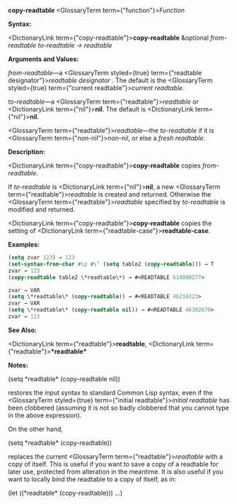 **copy-readtable** <GlossaryTerm  term={"function"}><i>Function</i></GlossaryTerm> 



**Syntax:** 



<DictionaryLink  term={"copy-readtable"}><b>copy-readtable</b></DictionaryLink> &amp;optional *from-readtable to-readtable → readtable* 



**Arguments and Values:** 



*from-readtable*—a <GlossaryTerm styled={true} term={"readtable designator"}><i>readtable designator</i></GlossaryTerm> . The default is the <GlossaryTerm styled={true} term={"current readtable"}><i>current readtable</i></GlossaryTerm>. 



*to-readtable*—a <GlossaryTerm  term={"readtable"}><i>readtable</i></GlossaryTerm> or <DictionaryLink  term={"nil"}><b>nil</b></DictionaryLink>. The default is <DictionaryLink  term={"nil"}><b>nil</b></DictionaryLink>. 



<GlossaryTerm  term={"readtable"}><i>readtable</i></GlossaryTerm>—the *to-readtable* if it is <GlossaryTerm  term={"non-nil"}><i>non-nil</i></GlossaryTerm>, or else a *fresh readtable*. 



**Description:** 



<DictionaryLink  term={"copy-readtable"}><b>copy-readtable</b></DictionaryLink> copies *from-readtable*. 



If *to-readtable* is <DictionaryLink  term={"nil"}><b>nil</b></DictionaryLink>, a new <GlossaryTerm  term={"readtable"}><i>readtable</i></GlossaryTerm> is created and returned. Otherwise the <GlossaryTerm  term={"readtable"}><i>readtable</i></GlossaryTerm> specified by *to-readtable* is modified and returned. 



<DictionaryLink  term={"copy-readtable"}><b>copy-readtable</b></DictionaryLink> copies the setting of <DictionaryLink  term={"readtable-case"}><b>readtable-case</b></DictionaryLink>. 



**Examples:**
```lisp
(setq zvar 123) → 123 
(set-syntax-from-char #\z #\’ (setq table2 (copy-readtable))) → T 
zvar → 123 
(copy-readtable table2 \*readtable\*) → #<READTABLE 614000277> 

zvar → VAR 
(setq \*readtable\* (copy-readtable)) → #<READTABLE 46210223> 
zvar → VAR 
(setq \*readtable\* (copy-readtable nil)) → #<READTABLE 46302670> 
zvar → 123 
```
**See Also:** 



<DictionaryLink  term={"readtable"}><b>readtable</b></DictionaryLink>, <DictionaryLink  term={"readtable"}><b>\*readtable\*</b></DictionaryLink> 



**Notes:** 



(setq \*readtable\* (copy-readtable nil)) 



restores the input syntax to standard Common Lisp syntax, even if the <GlossaryTerm styled={true} term={"initial readtable"}><i>initial readtable</i></GlossaryTerm> has been clobbered (assuming it is not so badly clobbered that you cannot type in the above expression). 



On the other hand, 



(setq \*readtable\* (copy-readtable)) 



replaces the current <GlossaryTerm  term={"readtable"}><i>readtable</i></GlossaryTerm> with a copy of itself. This is useful if you want to save a copy of a readtable for later use, protected from alteration in the meantime. It is also useful if you want to locally bind the readtable to a copy of itself, as in: 



(let ((\*readtable\* (copy-readtable))) ...) 



